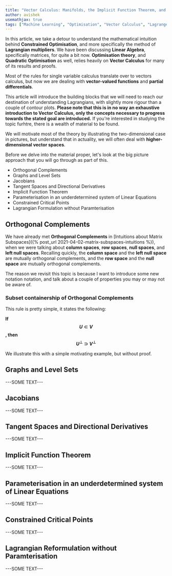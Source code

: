 ```yaml
---
title: "Vector Calculus: Manifolds, the Implicit Function Theorem, and Lagrangian Multipliers"
author: avishek
usemathjax: true
tags: ["Machine Learning", "Optimisation", "Vector Calculus", "Lagrange Multipliers", "Theory"]
---
```


In this article, we take a detour to understand the mathematical intuition behind **Constrained Optimisation**, and more specifically the method of **Lagrangian multipliers**. We have been discussing **Linear Algebra**, specifically matrices, for quite a bit now. **Optimisation theory**, and **Quadratic Optimisation** as well, relies heavily on **Vector Calculus** for many of its results and proofs.

Most of the rules for single variable calculus translate over to vectors calculus, but now we are dealing with **vector-valued functions** and **partial differentials**.

This article will introduce the building blocks that we will need to reach our destination of understanding Lagrangians, with slightly more rigour than a couple of contour plots. **Please note that this is in no way an exhaustive introduction to Vector Calculus, only the concepts necessary to progress towards the stated goal are introduced.** If you're interested in studying the topic furhtre, there is a wealth of material to be found.

We will motivate most of the theory by illustrating the two-dimensional case in pictures, but understand that in actuality, we will often deal with **higher-dimensional vector spaces**.

Before we delve into the material proper, let's look at the big picture approach that you will go through as part of this.

- Orthogonal Complements
- Graphs and Level Sets
- Jacobians
- Tangent Spaces and Directional Derivatives
- Implicit Function Theorem
- Parameterisation in an underdetermined system of Linear Equations
- Constrained Critical Points
- Lagrangian Formulation without Paramterisation

## Orthogonal Complements
We have already met **Orthogonal Complements** in [Intuitions about Matrix Subspaces]({% post_url 2021-04-02-matrix-subspaces-intuitions %}), when we were talking about **column spaces**, **row spaces**, **null spaces**, and **left null spaces**. Recalling quickly, the **column space** and the **left null space** are mutually orthogonal complements, and the **row space** and the **null space** are mutually orthogonal complements.

The reason we revisit this topic is because I want to introduce some new notation notation, and talk about a couple of properties you may or may not be aware of.

### Subset containership of Orthogonal Complements
This rule is pretty simple, it states the following:

**If $$U\subset V$$, then $$U^{\perp}\supset V^{\perp}$$**

We illustrate this with a simple motivating example, but without proof.


## Graphs and Level Sets
---SOME TEXT---

## Jacobians
---SOME TEXT---

## Tangent Spaces and Directional Derivatives
---SOME TEXT---

## Implicit Function Theorem
---SOME TEXT---

## Parameterisation in an underdetermined system of Linear Equations
---SOME TEXT---

## Constrained Critical Points
---SOME TEXT---

## Lagrangian Reformulation without Paramterisation
---SOME TEXT---
